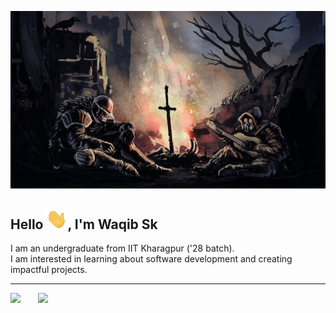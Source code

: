 ![waqib -bg image](./bg.jpg)
<h2>Hello <img src="https://raw.githubusercontent.com/ABSphreak/ABSphreak/master/gifs/Hi.gif" height="33px">, I'm Waqib Sk</h2>
I am an undergraduate from IIT Kharagpur ('28 batch).  <br>
I am interested in learning about software development and creating impactful projects.<br>

<hr>

<a href="https://github.com/Waqibsk">
  <img height="180" src="https://github-readme-stats-eight-theta.vercel.app/api/top-langs/?username=Waqibsk&layout=compact&langs_count=8&theme=nightowl"/>
</a>
<a href="https://github.com/Waqibsk">
  <img width="460" src="https://github-readme-stats-eight-theta.vercel.app/api?username=Waqibsk&show_icons=true&theme=nightowl&include_all_commits=true&count_private=true" align="right"/>
</a>

<br>
<p>

</p>
